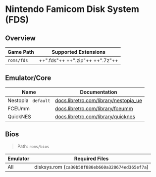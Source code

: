 # Nintendo Famicom Disk System (FDS)

## Overview

| Game Path | Supported Extensions |
| --- | --- |
| `roms/fds` | ++".fds"++ ++".zip"++ ++".7z"++ |

## Emulator/Core

| Name | Documentation |
| --- | --- |
| Nestopia &nbsp; `default` | [docs.libretro.com/library/nestopia_ue](https://docs.libretro.com/library/nestopia_ue/) |
| FCEUmm | [docs.libretro.com/library/fceumm](https://docs.libretro.com/library/fceumm/) |
| QuickNES | [docs.libretro.com/library/quicknes](https://docs.libretro.com/library/quicknes/) |

## Bios

> Path: `roms/bios`

| Emulator | Required Files |
| -- | -- |
| All | disksys.rom (`ca30b50f880eb660a320674ed365ef7a`) |